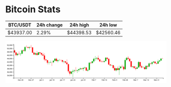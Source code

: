 # Bitcoin Stats

BTC/USDT|24h change|24h high|24h low|
|---|---|---|---|
|$43937.00|2.29%|$44398.53|$42560.46|

<img src="./chart.svg">
